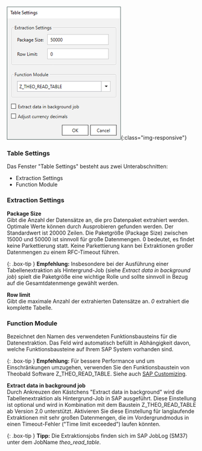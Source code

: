 
![Extraction-Settings-01](/img/content/xu/Table-Extraction-Settings.png){:class="img-responsive"}


### Table Settings
Das Fenster "Table Settings" besteht aus zwei Unterabschnitten:
- Extraction Settings
- Function Module 


### Extraction Settings

**Package Size** <br>
Gibt die Anzahl der Datensätze an, die pro Datenpaket extrahiert werden.
Optimale Werte können durch Ausprobieren gefunden werden. Der Standardwert ist 20000 Zeilen. 
Die Paketgröße (Package Size) zwischen 15000 und 50000 ist sinnvoll für große Datenmengen.
0 bedeutet, es findet keine Parkettierung statt. Keine Parkettierung kann bei Extraktionen großer Datenmengen zu einem RFC-Timeout führen.

{: .box-tip }
**Empfehlung:** Insbesondere bei der Ausführung einer Tabellenextraktion als Hintergrund-Job (siehe *Extract data in background job*) spielt die Paketgröße eine wichtige Rolle und sollte sinnvoll in Bezug auf die Gesamtdatenmenge gewählt werden. 

**Row limit** <br>
Gibt die maximale Anzahl der extrahierten Datensätze an. *0* extrahiert die komplette Tabelle.


### Function Module
Bezeichnet den Namen des verwendeten Funktionsbausteins für die Datenextraktion. Das Feld wird automatisch befüllt in Abhängigkeit davon, welche Funktionsbausteine auf Ihrem SAP System vorhanden sind.


{: .box-tip }
**Empfehlung:** Für bessere Performance und um Einschränkungen umzugehen, verwenden Sie den Funktionsbaustein von Theobald Software 
Z_THEO_READ_TABLE. Siehe auch [SAP Customizing](../sap-customizing/funktionsbaustein-fuer-table-extraktion). 

**Extract data in background job** <br>
Durch Ankreuzen den Kästchens "Extract data in background" wird die Tabellenextraktion als Hintergrund-Job in SAP ausgeführt. 
Diese Einstellung ist optional und wird in Kombination mit dem Baustein Z_THEO_READ_TABLE ab Version 2.0 unterstützt.
Aktivieren Sie diese Einstellung für langlaufende Extraktionen mit sehr großen Datenmengen, die im Vordergrundmodus in einen Timeout-Fehler ("Time limit exceeded") laufen könnten. <br>


{: .box-tip }
**Tipp:** Die Extraktionsjobs finden sich im SAP JobLog (SM37) unter dem JobName *theo_read_table*.
